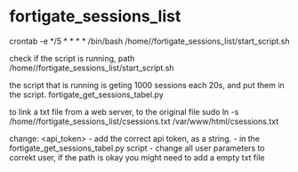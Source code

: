 # fortigate_sessions_list



crontab -e
*/5 * * * * /bin/bash /home/<user>/fortigate_sessions_list/start_script.sh

check if the script is running, path
/home/<user>/fortigate_sessions_list/start_script.sh

the script that is running is geting 1000 sessions each 20s, and put them in the script.
fortigate_get_sessions_tabel.py

to link a txt file from a web server, to the original file
sudo ln -s /home/<user>/fortigate_sessions_list/csessions.txt /var/www/html/csessions.txt

change:
<api_token> - add the correct api token, as a string. 
<ip address:port> - in the fortigate_get_sessions_tabel.py script
<user> - change all user parameters to correkt user, if the path is okay
you might need to add a empty txt file
